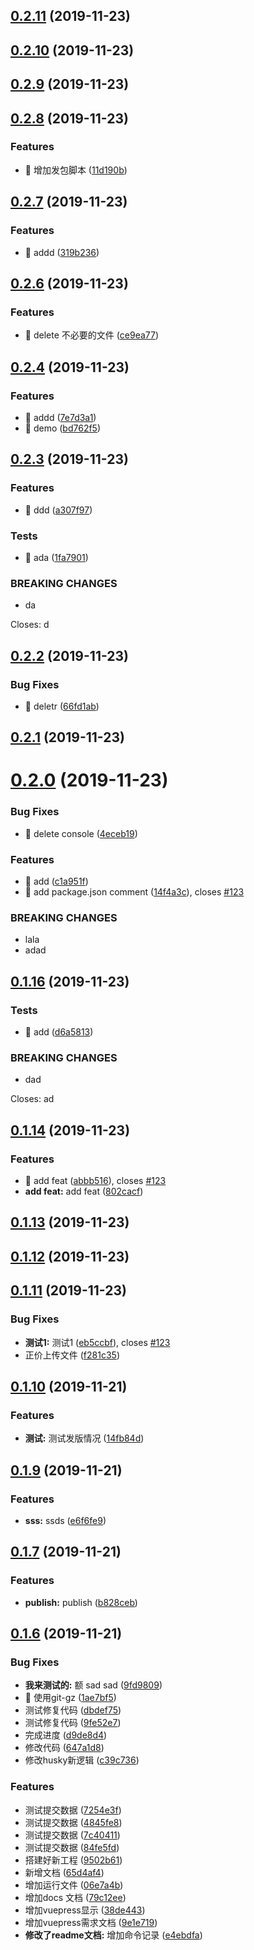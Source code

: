 <a name="0.2.11"></a>
## [0.2.11](https://github.com/hpstream/ts-axios/compare/v0.2.10...v0.2.11) (2019-11-23)



<a name="0.2.10"></a>
## [0.2.10](https://github.com/hpstream/ts-axios/compare/v0.2.9...v0.2.10) (2019-11-23)



<a name="0.2.9"></a>
## [0.2.9](https://github.com/hpstream/ts-axios/compare/v0.2.8...v0.2.9) (2019-11-23)



<a name="0.2.8"></a>
## [0.2.8](https://github.com/hpstream/ts-axios/compare/v0.2.7...v0.2.8) (2019-11-23)


### Features

* 🎸 增加发包脚本 ([11d190b](https://github.com/hpstream/ts-axios/commit/11d190b))



<a name="0.2.7"></a>
## [0.2.7](https://github.com/hpstream/ts-axios/compare/v0.2.6...v0.2.7) (2019-11-23)


### Features

* 🎸 addd ([319b236](https://github.com/hpstream/ts-axios/commit/319b236))



<a name="0.2.6"></a>
## [0.2.6](https://github.com/hpstream/ts-axios/compare/v0.2.4...v0.2.6) (2019-11-23)


### Features

* 🎸 delete 不必要的文件 ([ce9ea77](https://github.com/hpstream/ts-axios/commit/ce9ea77))



<a name="0.2.4"></a>
## [0.2.4](https://github.com/hpstream/ts-axios/compare/v0.2.3...v0.2.4) (2019-11-23)


### Features

* 🎸 addd ([7e7d3a1](https://github.com/hpstream/ts-axios/commit/7e7d3a1))
* 🎸 demo ([bd762f5](https://github.com/hpstream/ts-axios/commit/bd762f5))



<a name="0.2.3"></a>
## [0.2.3](https://github.com/hpstream/ts-axios/compare/v0.2.2...v0.2.3) (2019-11-23)


### Features

* 🎸 ddd ([a307f97](https://github.com/hpstream/ts-axios/commit/a307f97))


### Tests

* 💍 ada ([1fa7901](https://github.com/hpstream/ts-axios/commit/1fa7901))


### BREAKING CHANGES

* da

Closes: d



<a name="0.2.2"></a>
## [0.2.2](https://github.com/hpstream/ts-axios/compare/v0.2.1...v0.2.2) (2019-11-23)


### Bug Fixes

* 🐛 deletr ([66fd1ab](https://github.com/hpstream/ts-axios/commit/66fd1ab))



<a name="0.2.1"></a>
## [0.2.1](https://github.com/hpstream/ts-axios/compare/v0.2.0...v0.2.1) (2019-11-23)



<a name="0.2.0"></a>
# [0.2.0](https://github.com/hpstream/ts-axios/compare/0.1.16...v0.2.0) (2019-11-23)


### Bug Fixes

* 🐛 delete console ([4eceb19](https://github.com/hpstream/ts-axios/commit/4eceb19))


### Features

* 🎸 add ([c1a951f](https://github.com/hpstream/ts-axios/commit/c1a951f))
* 🎸 add package.json comment ([14f4a3c](https://github.com/hpstream/ts-axios/commit/14f4a3c)), closes [#123](https://github.com/hpstream/ts-axios/issues/123)


### BREAKING CHANGES

* lala
* adad



<a name="0.1.16"></a>
## [0.1.16](https://github.com/hpstream/ts-axios/compare/v0.1.14...0.1.16) (2019-11-23)


### Tests

* 💍 add ([d6a5813](https://github.com/hpstream/ts-axios/commit/d6a5813))


### BREAKING CHANGES

* dad

Closes: ad



<a name="0.1.14"></a>
## [0.1.14](https://github.com/hpstream/ts-axios/compare/v0.1.13...v0.1.14) (2019-11-23)


### Features

* 🎸 add feat ([abbb516](https://github.com/hpstream/ts-axios/commit/abbb516)), closes [#123](https://github.com/hpstream/ts-axios/issues/123)
* **add feat:** add feat ([802cacf](https://github.com/hpstream/ts-axios/commit/802cacf))



<a name="0.1.13"></a>
## [0.1.13](https://github.com/hpstream/ts-axios/compare/v0.1.12...v0.1.13) (2019-11-23)



<a name="0.1.12"></a>
## [0.1.12](https://github.com/hpstream/ts-axios/compare/v0.1.11...v0.1.12) (2019-11-23)



<a name="0.1.11"></a>
## [0.1.11](https://github.com/hpstream/ts-axios/compare/0.1.11...v0.1.11) (2019-11-23)


### Bug Fixes

* **测试1:** 测试1 ([eb5ccbf](https://github.com/hpstream/ts-axios/commit/eb5ccbf)), closes [#123](https://github.com/hpstream/ts-axios/issues/123)
* 正价上传文件 ([f281c35](https://github.com/hpstream/ts-axios/commit/f281c35))



<a name="0.1.10"></a>
## [0.1.10](https://github.com/hpstream/ts-axios/compare/0.1.9...0.1.10) (2019-11-21)


### Features

* **测试:** 测试发版情况 ([14fb84d](https://github.com/hpstream/ts-axios/commit/14fb84d))



<a name="0.1.9"></a>
## [0.1.9](https://github.com/hpstream/ts-axios/compare/v0.1.7...0.1.9) (2019-11-21)


### Features

* **sss:** ssds ([e6f6fe9](https://github.com/hpstream/ts-axios/commit/e6f6fe9))



<a name="0.1.7"></a>
## [0.1.7](https://github.com/hpstream/ts-axios/compare/0.1.8...v0.1.7) (2019-11-21)


### Features

* **publish:** publish ([b828ceb](https://github.com/hpstream/ts-axios/commit/b828ceb))



<a name="0.1.6"></a>
## [0.1.6](https://github.com/hpstream/ts-axios/compare/0.1.6...v0.1.6) (2019-11-21)


### Bug Fixes

* **我来测试的:** 额 sad sad ([9fd9809](https://github.com/hpstream/ts-axios/commit/9fd9809))
* 🐛 使用git-gz ([1ae7bf5](https://github.com/hpstream/ts-axios/commit/1ae7bf5))
* 测试修复代码 ([dbdef75](https://github.com/hpstream/ts-axios/commit/dbdef75))
* 测试修复代码 ([9fe52e7](https://github.com/hpstream/ts-axios/commit/9fe52e7))
* 完成进度 ([d9de8d4](https://github.com/hpstream/ts-axios/commit/d9de8d4))
* 修改代码 ([647a1d8](https://github.com/hpstream/ts-axios/commit/647a1d8))
* 修改husky新逻辑 ([c39c736](https://github.com/hpstream/ts-axios/commit/c39c736))


### Features

* 测试提交数据 ([7254e3f](https://github.com/hpstream/ts-axios/commit/7254e3f))
* 测试提交数据 ([4845fe8](https://github.com/hpstream/ts-axios/commit/4845fe8))
* 测试提交数据 ([7c40411](https://github.com/hpstream/ts-axios/commit/7c40411))
* 测试提交数据 ([84fe5fd](https://github.com/hpstream/ts-axios/commit/84fe5fd))
* 搭建好新工程 ([9502b61](https://github.com/hpstream/ts-axios/commit/9502b61))
* 新增文档 ([65d4af4](https://github.com/hpstream/ts-axios/commit/65d4af4))
* 增加运行文件 ([06e7a4b](https://github.com/hpstream/ts-axios/commit/06e7a4b))
* 增加docs 文档 ([79c12ee](https://github.com/hpstream/ts-axios/commit/79c12ee))
* 增加vuepress显示 ([38de443](https://github.com/hpstream/ts-axios/commit/38de443))
* 增加vuepress需求文档 ([9e1e719](https://github.com/hpstream/ts-axios/commit/9e1e719))
* **修改了readme文档:** 增加命令记录 ([e4ebdfa](https://github.com/hpstream/ts-axios/commit/e4ebdfa))



